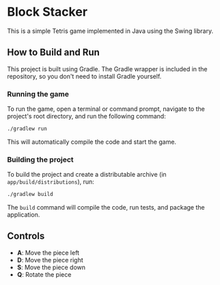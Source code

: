 # Block Stacker

This is a simple Tetris game implemented in Java using the Swing library.

## How to Build and Run

This project is built using Gradle. The Gradle wrapper is included in the repository, so you don't need to install Gradle yourself.

### Running the game

To run the game, open a terminal or command prompt, navigate to the project's root directory, and run the following command:

```bash
./gradlew run
```

This will automatically compile the code and start the game.

### Building the project

To build the project and create a distributable archive (in `app/build/distributions`), run:

```bash
./gradlew build
```

The `build` command will compile the code, run tests, and package the application.

## Controls

-   **A**: Move the piece left
-   **D**: Move the piece right
-   **S**: Move the piece down
-   **Q**: Rotate the piece
